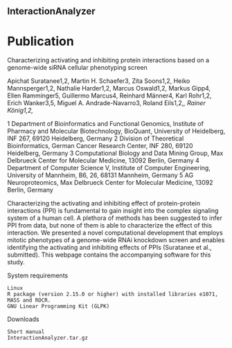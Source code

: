 ## InteractionAnalyzer

# Publication

Characterizing activating and inhibiting protein interactions based on a genome-wide siRNA cellular phenotyping screen

Apichat Suratanee1,2, Martin H. Schaefer3, Zita Soons1,2, Heiko Mannsperger1,2, Nathalie Harder1,2, Marcus Oswald1,2, Markus Gipp4, Ellen Ramminger5, Guillermo Marcus4, Reinhard Männer4, Karl Rohr1,2, Erich Wanker3,5, Miguel A. Andrade-Navarro3, Roland Eils1,2,*, Rainer König1,2,*

1 Department of Bioinformatics and Functional Genomics, Institute of Pharmacy and Molecular Biotechnology, BioQuant, University of Heidelberg, INF 267, 69120 Heidelberg, Germany
2 Division of Theoretical Bioinformatics, German Cancer Research Center, INF 280, 69120 Heidelberg, Germany
3 Computational Biology and Data Mining Group, Max Delbrueck Center for Molecular Medicine, 13092 Berlin, Germany
4 Department of Computer Science V, Institute of Computer Engineering, University of Mannheim, B6, 26, 68131 Mannheim, Germany
5 AG Neuroproteomics, Max Delbrueck Center for Molecular Medicine, 13092 Berlin, Germany

Characterizing the activating and inhibiting effect of protein-protein interactions (PPI) is fundamental to gain insight into the complex signaling system of a human cell. A plethora of methods has been suggested to infer PPI from data, but none of them is able to characterize the effect of this interaction. We presented a novel computational development that employs mitotic phenotypes of a genome-wide RNAi knockdown screen and enables identifying the activating and inhibiting effects of PPIs (Suratanee et al., submitted). This webpage contains the accompanying software for this study.

System requirements

    Linux
    R package (version 2.15.0 or higher) with installed libraries e1071, MASS and ROCR.
    GNU Linear Programming Kit (GLPK)

Downloads

    Short manual
    InteractionAnalyzer.tar.gz


